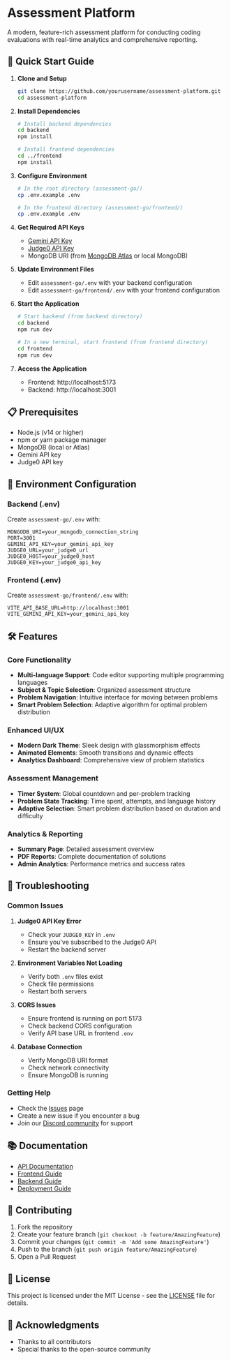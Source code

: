 # Assessment Platform

A modern, feature-rich assessment platform for conducting coding evaluations with real-time analytics and comprehensive reporting.

## 🚀 Quick Start Guide

1. **Clone and Setup**
   ```bash
   git clone https://github.com/yourusername/assessment-platform.git
   cd assessment-platform
   ```

2. **Install Dependencies**
   ```bash
   # Install backend dependencies
   cd backend
   npm install

   # Install frontend dependencies
   cd ../frontend
   npm install
   ```

3. **Configure Environment**
   ```bash
   # In the root directory (assessment-go/)
   cp .env.example .env
   
   # In the frontend directory (assessment-go/frontend/)
   cp .env.example .env
   ```

4. **Get Required API Keys**
   - [Gemini API Key](https://makersuite.google.com/app/apikey)
   - [Judge0 API Key](https://rapidapi.com/judge0-official/api/judge0-ce)
   - MongoDB URI (from [MongoDB Atlas](https://www.mongodb.com/cloud/atlas) or local MongoDB)

5. **Update Environment Files**
   - Edit `assessment-go/.env` with your backend configuration
   - Edit `assessment-go/frontend/.env` with your frontend configuration

6. **Start the Application**
   ```bash
   # Start backend (from backend directory)
   cd backend
   npm run dev

   # In a new terminal, start frontend (from frontend directory)
   cd frontend
   npm run dev
   ```

7. **Access the Application**
   - Frontend: http://localhost:5173
   - Backend: http://localhost:3001

## 📋 Prerequisites

- Node.js (v14 or higher)
- npm or yarn package manager
- MongoDB (local or Atlas)
- Gemini API key
- Judge0 API key

## 🔐 Environment Configuration

### Backend (.env)
Create `assessment-go/.env` with:
```
MONGODB_URI=your_mongodb_connection_string
PORT=3001
GEMINI_API_KEY=your_gemini_api_key
JUDGE0_URL=your_judge0_url
JUDGE0_HOST=your_judge0_host
JUDGE0_KEY=your_judge0_api_key
```

### Frontend (.env)
Create `assessment-go/frontend/.env` with:
```
VITE_API_BASE_URL=http://localhost:3001
VITE_GEMINI_API_KEY=your_gemini_api_key
```

## 🛠️ Features

### Core Functionality
- **Multi-language Support**: Code editor supporting multiple programming languages
- **Subject & Topic Selection**: Organized assessment structure
- **Problem Navigation**: Intuitive interface for moving between problems
- **Smart Problem Selection**: Adaptive algorithm for optimal problem distribution

### Enhanced UI/UX
- **Modern Dark Theme**: Sleek design with glassmorphism effects
- **Animated Elements**: Smooth transitions and dynamic effects
- **Analytics Dashboard**: Comprehensive view of problem statistics

### Assessment Management
- **Timer System**: Global countdown and per-problem tracking
- **Problem State Tracking**: Time spent, attempts, and language history
- **Adaptive Selection**: Smart problem distribution based on duration and difficulty

### Analytics & Reporting
- **Summary Page**: Detailed assessment overview
- **PDF Reports**: Complete documentation of solutions
- **Admin Analytics**: Performance metrics and success rates

## 🔧 Troubleshooting

### Common Issues

1. **Judge0 API Key Error**
   - Check your `JUDGE0_KEY` in `.env`
   - Ensure you've subscribed to the Judge0 API
   - Restart the backend server

2. **Environment Variables Not Loading**
   - Verify both `.env` files exist
   - Check file permissions
   - Restart both servers

3. **CORS Issues**
   - Ensure frontend is running on port 5173
   - Check backend CORS configuration
   - Verify API base URL in frontend `.env`

4. **Database Connection**
   - Verify MongoDB URI format
   - Check network connectivity
   - Ensure MongoDB is running

### Getting Help

- Check the [Issues](https://github.com/yourusername/assessment-platform/issues) page
- Create a new issue if you encounter a bug
- Join our [Discord community](link-to-discord) for support

## 📚 Documentation

- [API Documentation](docs/api.md)
- [Frontend Guide](docs/frontend.md)
- [Backend Guide](docs/backend.md)
- [Deployment Guide](docs/deployment.md)

## 🤝 Contributing

1. Fork the repository
2. Create your feature branch (`git checkout -b feature/AmazingFeature`)
3. Commit your changes (`git commit -m 'Add some AmazingFeature'`)
4. Push to the branch (`git push origin feature/AmazingFeature`)
5. Open a Pull Request

## 📄 License

This project is licensed under the MIT License - see the [LICENSE](LICENSE) file for details.

## 🙏 Acknowledgments

- Thanks to all contributors
- Special thanks to the open-source community 